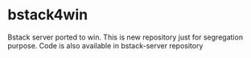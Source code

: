 bstack4win
==========

Bstack server ported to win. This is new repository just for segregation purpose. Code is also available in bstack-server repository
